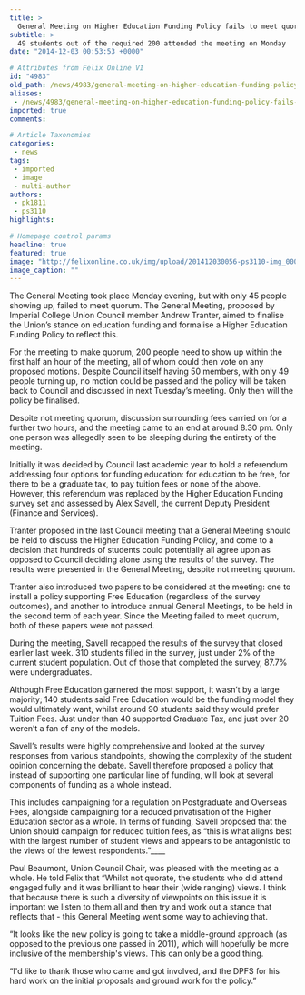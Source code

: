 ```yaml
---
title: >
  General Meeting on Higher Education Funding Policy fails to meet quorum
subtitle: >
  49 students out of the required 200 attended the meeting on Monday
date: "2014-12-03 00:53:53 +0000"

# Attributes from Felix Online V1
id: "4983"
old_path: /news/4983/general-meeting-on-higher-education-funding-policy-fails-to-meet-quorum-
aliases:
 - /news/4983/general-meeting-on-higher-education-funding-policy-fails-to-meet-quorum-
imported: true
comments:

# Article Taxonomies
categories:
 - news
tags:
 - imported
 - image
 - multi-author
authors:
 - pk1811
 - ps3110
highlights:

# Homepage control params
headline: true
featured: true
image: "http://felixonline.co.uk/img/upload/201412030056-ps3110-img_0007.jpg"
image_caption: ""
---
```


The General Meeting took place Monday evening, but with only 45 people showing up, failed to meet quorum. The General Meeting, proposed by Imperial College Union Council member Andrew Tranter, aimed to finalise the Union’s stance on education funding and formalise a Higher Education Funding Policy to reflect this.

For the meeting to make quorum, 200 people need to show up within the first half an hour of the meeting, all of whom could then vote on any proposed motions. Despite Council itself having 50 members, with only 49 people turning up, no motion could be passed and the policy will be taken back to Council and discussed in next Tuesday’s meeting. Only then will the policy be finalised.

Despite not meeting quorum, discussion surrounding fees carried on for a further two hours, and the meeting came to an end at around 8.30 pm. Only one person was allegedly seen to be sleeping during the entirety of the meeting.

Initially it was decided by Council last academic year to hold a referendum addressing four options for funding education: for education to be free, for there to be a graduate tax, to pay tuition fees or none of the above. However, this referendum was replaced by the Higher Education Funding survey set and assessed by Alex Savell, the current Deputy President (Finance and Services).

Tranter proposed in the last Council meeting that a General Meeting should be held to discuss the Higher Education Funding Policy, and come to a decision that hundreds of students could potentially all agree upon as opposed to Council deciding alone using the results of the survey. The results were presented in the General Meeting, despite not meeting quorum.

Tranter also introduced two papers to be considered at the meeting: one to install a policy supporting Free Education (regardless of the survey outcomes), and another to introduce annual General Meetings, to be held in the second term of each year. Since the Meeting failed to meet quorum, both of these papers were not passed.

During the meeting, Savell recapped the results of the survey that closed earlier last week. 310 students filled in the survey, just under 2% of the current student population. Out of those that completed the survey, 87.7% were undergraduates.

Although Free Education garnered the most support, it wasn’t by a large majority; 140 students said Free Education would be the funding model they would ultimately want, whilst around 90 students said they would prefer Tuition Fees. Just under than 40 supported Graduate Tax, and just over 20 weren’t a fan of any of the models.

Savell’s results were highly comprehensive and looked at the survey responses from various standpoints, showing the complexity of the student opinion concerning the debate. Savell therefore proposed a policy that instead of supporting one particular line of funding, will look at several components of funding as a whole instead.

This includes campaigning for a regulation on Postgraduate and Overseas Fees, alongside campaigning for a reduced privatisation of the Higher Education sector as a whole. In terms of funding, Savell proposed that the Union should campaign for reduced tuition fees, as “this is what aligns best with the largest number of student views and appears to be antagonistic to the views of the fewest respondents.”____

Paul Beaumont, Union Council Chair, was pleased with the meeting as a whole. He told Felix that “Whilst not quorate, the students who did attend engaged fully and it was brilliant to hear their (wide ranging) views. I think that because there is such a diversity of viewpoints on this issue it is important we listen to them all and then try and work out a stance that reflects that - this General Meeting went some way to achieving that.

“It looks like the new policy is going to take a middle-ground approach (as opposed to the previous one passed in 2011), which will hopefully be more inclusive of the membership's views. This can only be a good thing.

“I'd like to thank those who came and got involved, and the DPFS for his hard work on the initial proposals and ground work for the policy.”
